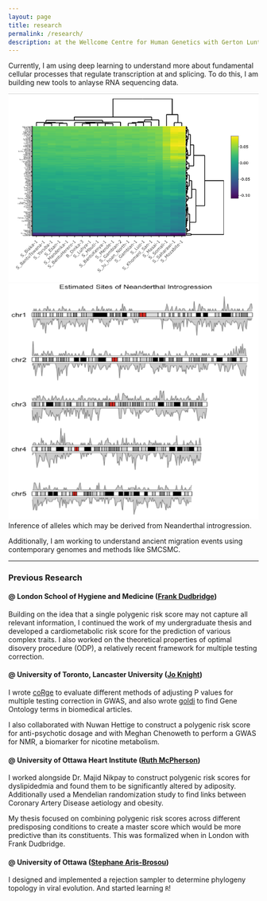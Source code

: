 ```yaml
---
layout: page
title: research
permalink: /research/
description: at the Wellcome Centre for Human Genetics with Gerton Lunter and Mark McCarthy 
---
```


Currently, I am using deep learning to understand more about fundamental cellular processes that regulate transcription at and splicing. To do this, I am building new tools to anlayse RNA sequencing data.  

<div class="img_row">
    <img class="col two left" src="../assets/img/d-stats.png"/>
    <img class="col one left" src="../assets/img/hmm.png"/>
</div>
<div class="col three caption">
	Inference of alleles which may be derived from Neanderthal introgression.     
</div>

Additionally, I am working to understand ancient migration events using contemporary genomes and methods like SMCSMC. 

--- 

### Previous Research

#### @ London School of Hygiene and Medicine ([Frank Dudbridge](https://www2.le.ac.uk/departments/health-sciences/people/staff-pages/professorial-staff/professor-frank-dudbridge))

Building on the idea that a single polygenic risk score may not capture all relevant information, I continued the work of my undergraduate thesis and developed a cardiometabolic risk score for the prediction of various complex traits. I also worked on the theoretical properties of optimal disovery procedure (ODP), a relatively recent framework for multiple testing correction. 

#### @ University of Toronto, Lancaster University ([Jo Knight](http://chicas.lancaster-university.uk/people/knight.html<Paste>))

I wrote [coRge](https://github.com/Chris1221/coRge) to evaluate different methods of adjusting P values for multiple testing correction in GWAS, and also wrote [goldi](https://github.com/Chris1221/goldi) to find Gene Ontology terms in biomedical articles. 

I also collaborated with Nuwan Hettige to construct a polygenic risk score for anti-psychotic dosage and with Meghan Chenoweth to perform a GWAS for NMR, a biomarker for nicotine metabolism. 

#### @ University of Ottawa Heart Institute ([Ruth McPherson](https://www.ottawaheart.ca/physician-researcher-profile/mcpherson-ruth))

I worked alongside Dr. Majid Nikpay to construct polygenic risk scores for dyslipidedmia and found them to be significantly altered by adiposity. Additionally used a Mendelian randomization study to find links between Coronary Artery Disease aetiology and obesity. 

My thesis focused on combining polygenic risk scores across different predisposing conditions to create a master score which would be more predictive than its constituents. This was formalized when in London with Frank Dudbridge. 

#### @ University of Ottawa ([Stephane Aris-Brosou](https://science.uottawa.ca/biology/people/aris-brosou-stephane))

I designed and implemented a rejection sampler to determine phylogeny topology in viral evolution. And started learning `R`!  
